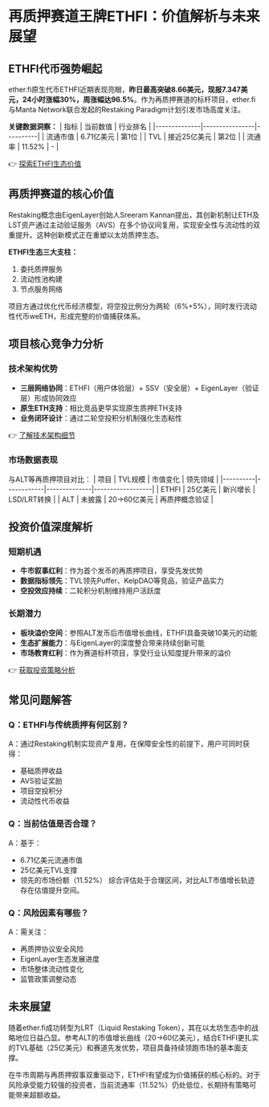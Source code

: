 # 再质押赛道王牌ETHFI：价值解析与未来展望

## ETHFI代币强势崛起
ether.fi原生代币ETHFI近期表现亮眼，**昨日最高突破8.66美元，现报7.347美元，24小时涨幅30%，周涨幅达96.5%**。作为再质押赛道的标杆项目，ether.fi与Manta Network联合发起的Restaking Paradigm计划引发市场高度关注。

**关键数据洞察：**
| 指标         | 当前数值       | 行业排名 |
|--------------|----------------|----------|
| 流通市值     | 6.71亿美元     | 第1位    |
| TVL          | 接近25亿美元   | 第2位    |
| 流通率       | 11.52%         | -        |

👉 [探索ETHFI生态价值](https://bit.ly/okx_welcome)

## 再质押赛道的核心价值
Restaking概念由EigenLayer创始人Sreeram Kannan提出，其创新机制让ETH及LST资产通过主动验证服务（AVS）在多个协议间复用，实现安全性与流动性的双重提升。这种创新模式正在重塑以太坊质押生态。

**ETHFI生态三大支柱：**
1. 委托质押服务
2. 流动性池构建
3. 节点服务网络

项目方通过优化代币经济模型，将空投比例分为两轮（6%+5%），同时发行流动性代币weETH，形成完整的价值捕获体系。

## 项目核心竞争力分析
### 技术架构优势
- **三层网络协同**：ETHFI（用户体验层）+ SSV（安全层）+ EigenLayer（验证层）形成协同效应
- **原生ETH支持**：相比竞品更早实现原生质押ETH支持
- **业务闭环设计**：通过二轮空投积分机制强化生态粘性

👉 [了解技术架构细节](https://bit.ly/okx_welcome)

### 市场数据表现
与ALT等再质押项目对比：
| 项目     | TVL规模    | 市值变化     | 领先领域         |
|----------|------------|--------------|------------------|
| ETHFI    | 25亿美元   | 新兴增长     | LSD/LRT转换      |
| ALT      | 未披露     | 20→60亿美元  | 再质押概念验证   |

## 投资价值深度解析
### 短期机遇
- **牛市叙事红利**：作为首个发币的再质押项目，享受先发优势
- **数据指标领先**：TVL领先Puffer、KelpDAO等竞品，验证产品实力
- **空投效应持续**：二轮积分机制维持用户活跃度

### 长期潜力
- **板块溢价空间**：参照ALT发币后市值增长曲线，ETHFI具备突破10美元的动能
- **生态扩展能力**：与EigenLayer的深度整合带来持续创新可能
- **市场教育红利**：作为赛道标杆项目，享受行业认知度提升带来的溢价

👉 [获取投资策略分析](https://bit.ly/okx_welcome)

## 常见问题解答
### Q：ETHFI与传统质押有何区别？
A：通过Restaking机制实现资产复用，在保障安全性的前提下，用户可同时获得：
- 基础质押收益
- AVS验证奖励
- 项目空投积分
- 流动性代币收益

### Q：当前估值是否合理？
A：基于：
- 6.71亿美元流通市值
- 25亿美元TVL支撑
- 领先的市场份额（11.52%）
综合评估处于合理区间，对比ALT市值增长轨迹存在估值提升空间。

### Q：风险因素有哪些？
A：需关注：
- 再质押协议安全风险
- EigenLayer生态发展进度
- 市场整体流动性变化
- 监管政策调整动态

## 未来展望
随着ether.fi成功转型为LRT（Liquid Restaking Token），其在以太坊生态中的战略地位日益凸显。参考ALT的市值增长曲线（20→60亿美元），结合ETHFI更扎实的TVL基础（25亿美元）和赛道先发优势，项目具备持续领跑市场的基本面支撑。

在牛市周期与再质押叙事双重驱动下，ETHFI有望成为价值捕获的核心标的。对于风险承受能力较强的投资者，当前流通率（11.52%）仍处低位，长期持有策略可能带来超额收益。